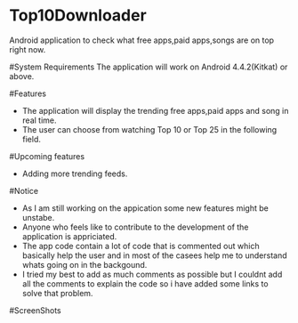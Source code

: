 # Top10Downloader
Android application to check what free apps,paid apps,songs are on top right now.

#System Requirements
The application will work on Android 4.4.2(Kitkat) or above.

#Features
- The application will display the trending free apps,paid apps and song in real time.
- The user can choose from watching Top 10 or Top 25 in the following field.

#Upcoming features
- Adding more trending feeds.

#Notice
- As I am still working on the appication some new features might be unstabe.
- Anyone who feels like to contribute to the development of the application is appriciated.
- The app code contain a lot of code that is commented out which basically help the user and in most of the casees help me to 
understand whats going on in the backgound.
- I tried my best to add as much comments as possible but I couldnt add all the comments to explain the code so i have added some 
links to solve that problem. 

#ScreenShots 
